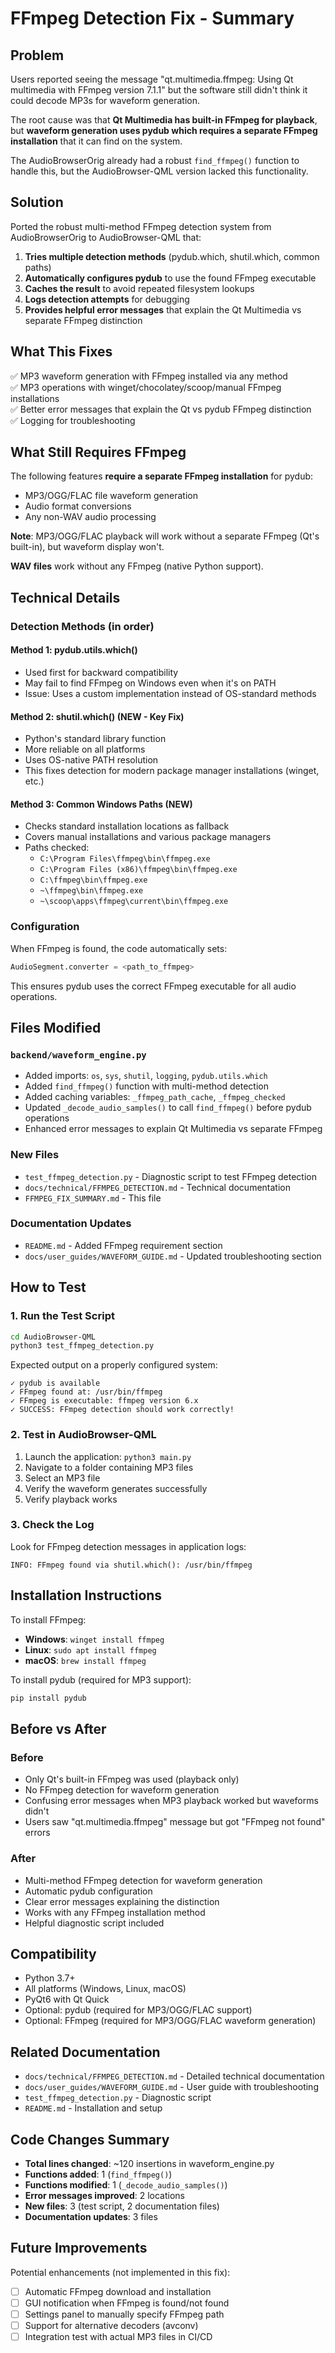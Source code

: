 # FFmpeg Detection Fix - Summary

## Problem

Users reported seeing the message "qt.multimedia.ffmpeg: Using Qt multimedia with FFmpeg version 7.1.1" but the software still didn't think it could decode MP3s for waveform generation.

The root cause was that **Qt Multimedia has built-in FFmpeg for playback**, but **waveform generation uses pydub which requires a separate FFmpeg installation** that it can find on the system.

The AudioBrowserOrig already had a robust `find_ffmpeg()` function to handle this, but the AudioBrowser-QML version lacked this functionality.

## Solution

Ported the robust multi-method FFmpeg detection system from AudioBrowserOrig to AudioBrowser-QML that:

1. **Tries multiple detection methods** (pydub.which, shutil.which, common paths)
2. **Automatically configures pydub** to use the found FFmpeg executable
3. **Caches the result** to avoid repeated filesystem lookups
4. **Logs detection attempts** for debugging
5. **Provides helpful error messages** that explain the Qt Multimedia vs separate FFmpeg distinction

## What This Fixes

✅ MP3 waveform generation with FFmpeg installed via any method  
✅ MP3 operations with winget/chocolatey/scoop/manual FFmpeg installations  
✅ Better error messages that explain the Qt vs pydub FFmpeg distinction  
✅ Logging for troubleshooting  

## What Still Requires FFmpeg

The following features **require a separate FFmpeg installation** for pydub:

- MP3/OGG/FLAC file waveform generation
- Audio format conversions
- Any non-WAV audio processing

**Note**: MP3/OGG/FLAC playback will work without a separate FFmpeg (Qt's built-in), but waveform display won't.

**WAV files** work without any FFmpeg (native Python support).

## Technical Details

### Detection Methods (in order)

#### Method 1: pydub.utils.which()
- Used first for backward compatibility
- May fail to find FFmpeg on Windows even when it's on PATH
- Issue: Uses a custom implementation instead of OS-standard methods

#### Method 2: shutil.which() (NEW - Key Fix)
- Python's standard library function
- More reliable on all platforms
- Uses OS-native PATH resolution
- This fixes detection for modern package manager installations (winget, etc.)

#### Method 3: Common Windows Paths (NEW)
- Checks standard installation locations as fallback
- Covers manual installations and various package managers
- Paths checked:
  - `C:\Program Files\ffmpeg\bin\ffmpeg.exe`
  - `C:\Program Files (x86)\ffmpeg\bin\ffmpeg.exe`
  - `C:\ffmpeg\bin\ffmpeg.exe`
  - `~\ffmpeg\bin\ffmpeg.exe`
  - `~\scoop\apps\ffmpeg\current\bin\ffmpeg.exe`

### Configuration

When FFmpeg is found, the code automatically sets:
```python
AudioSegment.converter = <path_to_ffmpeg>
```

This ensures pydub uses the correct FFmpeg executable for all audio operations.

## Files Modified

### `backend/waveform_engine.py`
- Added imports: `os`, `sys`, `shutil`, `logging`, `pydub.utils.which`
- Added `find_ffmpeg()` function with multi-method detection
- Added caching variables: `_ffmpeg_path_cache`, `_ffmpeg_checked`
- Updated `_decode_audio_samples()` to call `find_ffmpeg()` before pydub operations
- Enhanced error messages to explain Qt Multimedia vs separate FFmpeg

### New Files
- `test_ffmpeg_detection.py` - Diagnostic script to test FFmpeg detection
- `docs/technical/FFMPEG_DETECTION.md` - Technical documentation
- `FFMPEG_FIX_SUMMARY.md` - This file

### Documentation Updates
- `README.md` - Added FFmpeg requirement section
- `docs/user_guides/WAVEFORM_GUIDE.md` - Updated troubleshooting section

## How to Test

### 1. Run the Test Script

```bash
cd AudioBrowser-QML
python3 test_ffmpeg_detection.py
```

Expected output on a properly configured system:
```
✓ pydub is available
✓ FFmpeg found at: /usr/bin/ffmpeg
✓ FFmpeg is executable: ffmpeg version 6.x
✓ SUCCESS: FFmpeg detection should work correctly!
```

### 2. Test in AudioBrowser-QML

1. Launch the application: `python3 main.py`
2. Navigate to a folder containing MP3 files
3. Select an MP3 file
4. Verify the waveform generates successfully
5. Verify playback works

### 3. Check the Log

Look for FFmpeg detection messages in application logs:
```
INFO: FFmpeg found via shutil.which(): /usr/bin/ffmpeg
```

## Installation Instructions

To install FFmpeg:
- **Windows**: `winget install ffmpeg`
- **Linux**: `sudo apt install ffmpeg`
- **macOS**: `brew install ffmpeg`

To install pydub (required for MP3 support):
```bash
pip install pydub
```

## Before vs After

### Before
- Only Qt's built-in FFmpeg was used (playback only)
- No FFmpeg detection for waveform generation
- Confusing error messages when MP3 playback worked but waveforms didn't
- Users saw "qt.multimedia.ffmpeg" message but got "FFmpeg not found" errors

### After
- Multi-method FFmpeg detection for waveform generation
- Automatic pydub configuration
- Clear error messages explaining the distinction
- Works with any FFmpeg installation method
- Helpful diagnostic script included

## Compatibility

- Python 3.7+
- All platforms (Windows, Linux, macOS)
- PyQt6 with Qt Quick
- Optional: pydub (required for MP3/OGG/FLAC support)
- Optional: FFmpeg (required for MP3/OGG/FLAC waveform generation)

## Related Documentation

- `docs/technical/FFMPEG_DETECTION.md` - Detailed technical documentation
- `docs/user_guides/WAVEFORM_GUIDE.md` - User guide with troubleshooting
- `test_ffmpeg_detection.py` - Diagnostic script
- `README.md` - Installation and setup

## Code Changes Summary

- **Total lines changed**: ~120 insertions in waveform_engine.py
- **Functions added**: 1 (`find_ffmpeg()`)
- **Functions modified**: 1 (`_decode_audio_samples()`)
- **Error messages improved**: 2 locations
- **New files**: 3 (test script, 2 documentation files)
- **Documentation updates**: 3 files

## Future Improvements

Potential enhancements (not implemented in this fix):

- [ ] Automatic FFmpeg download and installation
- [ ] GUI notification when FFmpeg is found/not found
- [ ] Settings panel to manually specify FFmpeg path
- [ ] Support for alternative decoders (avconv)
- [ ] Integration test with actual MP3 files in CI/CD
